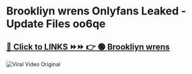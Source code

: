 
 # Brookliyn wrens Onlyfans Leaked - Update Files oo6qe

## <h2><a href="https://clipsfans.com/Brookliyn_wrens&ref=git">🔗 Click to LINKS ⏩⏩ 👉 🟢 Brookliyn wrens </a></h2>

<a href="https://clipsfans.com/Brookliyn_wrens&ref=git" rel="nofollow" data-target="animated-image.originalLink"><img src="https://i.ibb.co.com/xMMVF88/686577567.gif" alt="Viral Video Original" style="max-width: 100%; display: inline-block;" data-target="animated-image.originalImage"></a>

